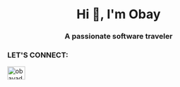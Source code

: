 <h1 align="center">Hi 👋, I'm Obay</h1>
<h3 align="center">A passionate software traveler</h3>


<h3 align="left">LET'S CONNECT:</h3>
<p align="left">
<a href="https://linkedin.com/in/obayadam" target="blank"><img align="center" src="https://raw.githubusercontent.com/rahuldkjain/github-profile-readme-generator/master/src/images/icons/Social/linked-in-alt.svg" alt="obayadam" height="30" width="40" /></a>
